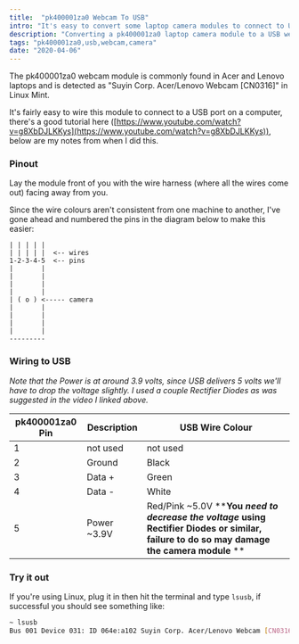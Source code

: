 ```yaml
---
title:  "pk400001za0 Webcam To USB"
intro: "It's easy to convert some laptop camera modules to connect to USB."
description: "Converting a pk400001za0 laptop camera module to a USB webcam"
tags: "pk400001za0,usb,webcam,camera"
date: "2020-04-06"
---
```


The pk400001za0 webcam module is commonly found in Acer and Lenovo laptops and is detected as "Suyin Corp. Acer/Lenovo Webcam [CN0316]" in Linux Mint.

It's fairly easy to wire this module to connect to a USB port on a computer, there's a good tutorial here ([https://www.youtube.com/watch?v=g8XbDJLKKys](https://www.youtube.com/watch?v=g8XbDJLKKys)), below are my notes from when I did this.

### Pinout

Lay the module front of you with the wire harness (where all the wires come out) facing away from you.

Since the wire colours aren't consistent from one machine to another, I've gone ahead and numbered the pins in the diagram below to make this easier: 


```
| | | | |
| | | | |  <-- wires
1-2-3-4-5  <-- pins
|       |
|       |
|       |
|       |
| ( o ) <----- camera 
|       |
|       |
|       |
|       |
---------
```


### Wiring to USB

_Note that the Power is at around 3.9 volts, since USB delivers 5 volts we'll have to drop the voltage slightly. I used a couple Rectifier Diodes as was suggested in the video I linked above._

|pk400001za0 Pin|Description|USB Wire Colour|
|-|-|-|
|1|not used|not used|
|2|Ground|Black|
|3|Data +|Green|
|4|Data -|White|
|5|Power ~3.9V|Red/Pink ~5.0V  **__You _need to decrease the voltage_ using Rectifier Diodes or similar, failure to do so may damage the camera module__ **|

### Try it out

If you're using Linux, plug it in then hit the terminal and type `lsusb`, if successful you should see something like:

```bash
~ lsusb   
Bus 001 Device 031: ID 064e:a102 Suyin Corp. Acer/Lenovo Webcam [CN0316]
```
